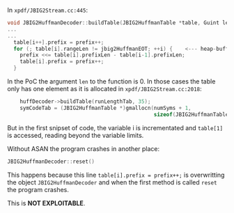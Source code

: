 In `xpdf/JBIG2Stream.cc:445`:

```c
void JBIG2HuffmanDecoder::buildTable(JBIG2HuffmanTable *table, Guint len) {
...
...
  table[i++].prefix = prefix++;
  for (; table[i].rangeLen != jbig2HuffmanEOT; ++i) {    <--- heap-buffer-overflow reading variable table
    prefix <<= table[i].prefixLen - table[i-1].prefixLen;
    table[i].prefix = prefix++;
  }
```

In the PoC the argument `len` to the function is 0. In those cases the table only has one element as it is allocated in `xpdf/JBIG2Stream.cc:2018`:
```c
    huffDecoder->buildTable(runLengthTab, 35);
    symCodeTab = (JBIG2HuffmanTable *)gmallocn(numSyms + 1,
                                               sizeof(JBIG2HuffmanTable)
```

But in the first snipset of code, the variable i is incrementated and `table[1]` is accessed, reading beyond the variable limits.

Without ASAN the program crashes in another place:
```c
JBIG2HuffmanDecoder::reset()
```

This happens because this line `table[i].prefix = prefix++;` is overwritting the object `JBIG2HuffmanDecoder` and when the first method is called `reset` the program crashes.

This is **NOT EXPLOITABLE**.
